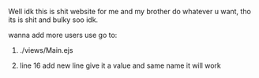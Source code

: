 Well idk this is shit website for me and my brother do whatever u want, tho its is shit and bulky soo idk.

wanna add more users use go to:

1. ./views/Main.ejs

2. line 16 add new line give it a value and same name it will work